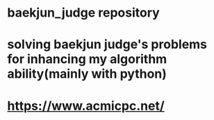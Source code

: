 # baekjun_judge repository

# solving baekjun judge's problems for inhancing my algorithm ability(mainly with python) 
# https://www.acmicpc.net/

